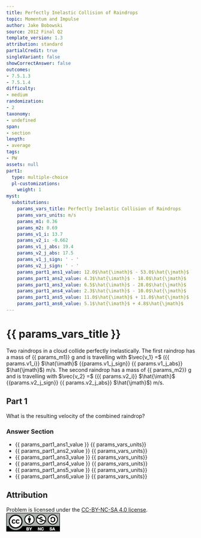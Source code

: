 ```yaml
---
title: Perfectly Inelastic Collision of Raindrops
topic: Momentum and Impulse
author: Jake Bobowski
source: 2012 Final Q2
template_version: 1.3
attribution: standard
partialCredit: true
singleVariant: false
showCorrectAnswer: false
outcomes:
- 7.5.1.3
- 7.5.1.4
difficulty:
- medium
randomization:
- 2
taxonomy:
- undefined
span:
- section
length:
- average
tags:
- PW
assets: null
part1:
  type: multiple-choice
  pl-customizations:
    weight: 1
myst:
  substitutions:
    params_vars_title: Perfectly Inelastic Collision of Raindrops
    params_vars_units: m/s
    params_m1: 0.36
    params_m2: 0.69
    params_v1_i: 13.7
    params_v2_i: -0.662
    params_v1_j_abs: 19.4
    params_v2_j_abs: 17.5
    params_v1_j_sign: ' - '
    params_v2_j_sign: ' - '
    params_part1_ans1_value: 12.0$\hat{\imath}$ - 53.0$\hat{\jmath}$
    params_part1_ans2_value: 4.3$\hat{\imath}$ - 18.0$\hat{\jmath}$
    params_part1_ans3_value: 6.5$\hat{\imath}$ - 28.0$\hat{\jmath}$
    params_part1_ans4_value: 2.3$\hat{\imath}$ - 10.0$\hat{\jmath}$
    params_part1_ans5_value: 11.0$\hat{\imath}$ + 11.0$\hat{\jmath}$
    params_part1_ans6_value: 5.1$\hat{\imath}$ + 4.8$\hat{\jmath}$
---
```

# {{ params_vars_title }}
Two raindrops in a cloud collide perfectly inelastically. The first raindrop has a mass of {{ params_m1}} g and is travelling with $\vec{v_1} =$ ({{ params.v1_i}} $\hat{\imath}$ {{params.v1_j_sign}} {{ params.v1_j_abs}} $\hat{\jmath}$) m/s.
The second raindrop has a mass of {{ params_m2}} g and is travelling with $\vec{v_2} =$ ({{ params.v2_i}} $\hat{\imath}$ {{params.v2_j_sign}} {{ params.v2_j_abs}} $\hat{\jmath}$) m/s.

## Part 1

What is the resulting velocity of the combined raindrop?

### Answer Section

- {{ params_part1_ans1_value }} {{ params_vars_units}}
- {{ params_part1_ans2_value }} {{ params_vars_units}}
- {{ params_part1_ans3_value }} {{ params_vars_units}}
- {{ params_part1_ans4_value }} {{ params_vars_units}}
- {{ params_part1_ans5_value }} {{ params_vars_units}}
- {{ params_part1_ans6_value }} {{ params_vars_units}}

## Attribution

Problem is licensed under the [CC-BY-NC-SA 4.0 license](https://creativecommons.org/licenses/by-nc-sa/4.0/).<br> ![The Creative Commons 4.0 license requiring attribution-BY, non-commercial-NC, and share-alike-SA license.](https://raw.githubusercontent.com/firasm/bits/master/by-nc-sa.png)